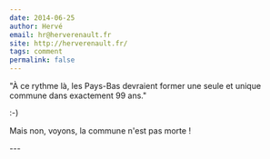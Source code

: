 ```yaml
---
date: 2014-06-25
author: Hervé
email: hr@herverenault.fr
site: http://herverenault.fr/
tags: comment
permalink: false
---
```


<p>"À ce rythme là, les Pays-Bas devraient former une seule et unique commune dans exactement 99 ans."</p>
<p>:-)</p>
<p>Mais non, voyons, la commune n'est pas morte !</p>
---